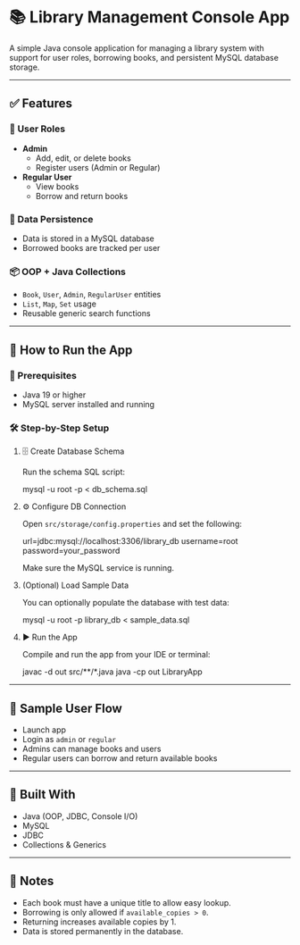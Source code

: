 # 📚 Library Management Console App

A simple Java console application for managing a library system with support for user roles, borrowing books, and persistent MySQL database storage.

---

## ✅ Features

### 👤 User Roles
- **Admin**
    - Add, edit, or delete books
    - Register users (Admin or Regular)
- **Regular User**
    - View books
    - Borrow and return books

### 💾 Data Persistence
- Data is stored in a MySQL database
- Borrowed books are tracked per user

### 📦 OOP + Java Collections
- `Book`, `User`, `Admin`, `RegularUser` entities
- `List`, `Map`, `Set` usage
- Reusable generic search functions

---

## 🚀 How to Run the App

### 🔧 Prerequisites
- Java 19 or higher
- MySQL server installed and running

### 🛠️ Step-by-Step Setup

1. 🗄️ Create Database Schema

   Run the schema SQL script:

   mysql -u root -p < db_schema.sql

2. ⚙️ Configure DB Connection

   Open `src/storage/config.properties` and set the following:

   url=jdbc:mysql://localhost:3306/library_db
   username=root
   password=your_password

   Make sure the MySQL service is running.

3. (Optional) Load Sample Data

   You can optionally populate the database with test data:

   mysql -u root -p library_db < sample_data.sql

4. ▶️ Run the App

   Compile and run the app from your IDE or terminal:

   javac -d out src/**/*.java
   java -cp out LibraryApp

---

## 📂 Sample User Flow

- Launch app
- Login as `admin` or `regular`
- Admins can manage books and users
- Regular users can borrow and return available books

---

## 🧱 Built With

- Java (OOP, JDBC, Console I/O)
- MySQL
- JDBC
- Collections & Generics

---

## 📌 Notes

- Each book must have a unique title to allow easy lookup.
- Borrowing is only allowed if `available_copies > 0`.
- Returning increases available copies by 1.
- Data is stored permanently in the database.
